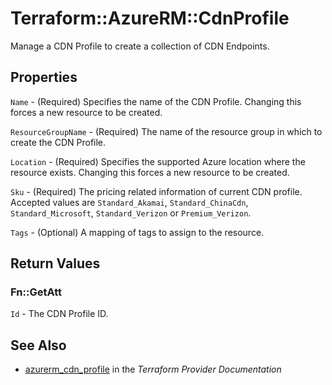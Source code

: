 # Terraform::AzureRM::CdnProfile

Manage a CDN Profile to create a collection of CDN Endpoints.

## Properties

`Name` - (Required) Specifies the name of the CDN Profile. Changing this forces a
new resource to be created.

`ResourceGroupName` - (Required) The name of the resource group in which to
create the CDN Profile.

`Location` - (Required) Specifies the supported Azure location where the resource exists. Changing this forces a new resource to be created.

`Sku` - (Required) The pricing related information of current CDN profile. Accepted values are `Standard_Akamai`, `Standard_ChinaCdn`, `Standard_Microsoft`, `Standard_Verizon` or `Premium_Verizon`.

`Tags` - (Optional) A mapping of tags to assign to the resource.


## Return Values

### Fn::GetAtt

`Id` - The CDN Profile ID.

## See Also

* [azurerm_cdn_profile](https://www.terraform.io/docs/providers/azurerm/r/cdn_profile.html) in the _Terraform Provider Documentation_
